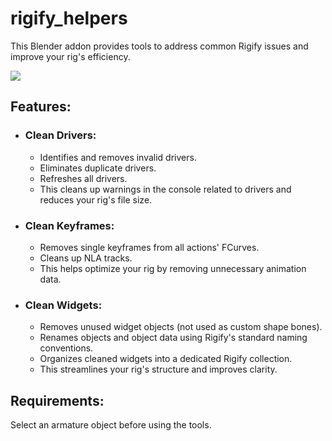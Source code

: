 # rigify_helpers

This Blender addon provides tools to address common Rigify issues and improve your rig's efficiency.

![](screenshots/RigifyHelpersUi.jpg)

## Features:

- ### Clean Drivers:
  - Identifies and removes invalid drivers.
  - Eliminates duplicate drivers.
  - Refreshes all drivers.
  - This cleans up warnings in the console related to drivers and reduces your rig's file size.
- ### Clean Keyframes:
  - Removes single keyframes from all actions' FCurves.
  - Cleans up NLA tracks.
  - This helps optimize your rig by removing unnecessary animation data.
- ### Clean Widgets:
  - Removes unused widget objects (not used as custom shape bones).
  - Renames objects and object data using Rigify's standard naming conventions.
  - Organizes cleaned widgets into a dedicated Rigify collection.
  - This streamlines your rig's structure and improves clarity.

## Requirements:

Select an armature object before using the tools.

